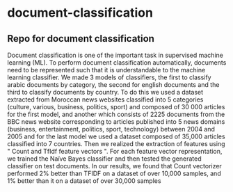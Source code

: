 # document-classification
Repo for document classification
----------------------------------------------------------------------------

Document classification is one of the important task in supervised machine learning (ML). To
perform document classification automatically, documents need to be represented such that it
is understandable to the machine learning classifier. We made 3 models of classifiers, the first
to classify arabic documents by category, the second for english documents and the third to
classify documents by country. To do this we used a dataset extracted from Moroccan news
websites classified into 5 categories (culture, various, business, politics, sport) and composed
of 30 000 articles for the first model, and another which consists of 2225 documents from the
BBC news website corresponding to articles published into 5 news domains (business,
entertainment, politics, sport, technology) between 2004 and 2005 and for the last model we
used a dataset composed of 35,000 articles classified into 7 countries. Then we realized the
extraction of features using " Count and TfIdf feature vectors ". For each feature vector
representation, we trained the Naïve Bayes classifier and then tested the generated classifier
on test documents. In our results, we found that Count vectorizer performed 2% better than
TFIDF on a dataset of over 10,000 samples, and 1% better than it on a dataset of over 30,000 samples
